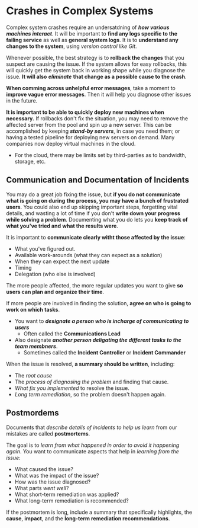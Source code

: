 Crashes in Complex Systems
==========================

Complex system crashes require an undersatdning of ***how various machines interact***. It will be
important to **find any logs specific to the failing service** as well as **general system logs**.
It is to **understand any changes to the system**, using *version control like Git*. 

Whenever possible, the best strategy is to **rollback the changes** that you suspect are causing 
the issue. If the system allows for easy rollbacks, this will quickly get the system back in 
working shape while you diagnose the issue. **It will also** ***eliminate*** **that change as a**
**possible cause to the crash**.

**When comming across unhelpful error messages**, take a moment to **improve vague error messages**.
Then it will help you diagnose other issues in the future.

**It is important to be able to quickly deploy new machines when necessary.** If rollbacks don't
fix the situation, you may need to remove the affected server from the pool and spin up a new server.
This can be accomplished by keeping ***stand-by servers***, in case you need them; or having a 
tested pipeline for deploying new servers on demand. Many companies now deploy virtual machines 
in the cloud.

  + For the cloud, there may be limits set by third-parties as to bandwidth, storage, etc. 


## Communication and Documentation of Incidents

You may do a great job fixing the issue, but **if you do not communicate what is going on during**
**the process, you may have a bunch of frustrated users**. You could also end up skipping important
steps, forgetting vital details, and wasting a lot of time if you don't **write down your progress**
**while solving a problem**. Documenting what you do lets you **keep track of what you've tried and**
**what the results were**.

It is important to **communicate clearly witht those affected by the issue**:

  + What you've figured out.
  + Available work-arounds (what they can expect as a solution)
  + When they can expect the next update
  + Timing
  + Delegation (who else is involved)

The more people affected, the more regular updates you want to give **so users can plan and**
**organize their time**.

If more people are involved in finding the solution, **agree on who is going to work on which**
**tasks**. 
  
  + You want to ***designate a person who is incharge of communicating to users***
    - Often called the **Communications Lead**
  + Also designate ***another person deligating the different tasks to the team membners***. 
    - Sometimes called the **Incident Controller** or **Incident Commander**

When the issue is resolved, **a summary should be written**, including:

  + The *root cause*
  + The *process of diagnosing the problem* and finding that cause.
  + *What fix you implemented* to resolve the issue.
  + *Long term remediation*, so the problem doesn't happen again.

## Postmordems

Documents that *describe details of incidents to help us learn* from our mistakes are called
**postmortems**.

The goal is to *learn from what happened in order to avoid it happening again*. You want to
communicate aspects that help in *learning from the issue*:

  + What caused the issue?
  + What was the impact of the issue?
  + How was the issue diagnosed?
  + What parts *went well*?
  + What short-term remediation was applied?
  + What long-term remediation is recommended?

If the postmortem is long, include a summary that specifically highlights, the **cause**, **impact**,
and the **long-term remediation recommendations**. 

